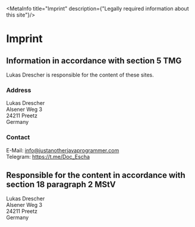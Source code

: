 <script lang="ts">
    import MetaInfo from "$lib/elements/MetaInfo.svelte";
</script>

<MetaInfo title="Imprint" description={"Legally required information about this site"}/>
# Imprint

## Information in accordance with section 5 TMG

Lukas Drescher is responsible for the content of these sites.

### Address
Lukas Drescher  
Alsener Weg 3  
24211 Preetz  
Germany

### Contact
E-Mail: info@justanotherjavaprogrammer.com  
Telegram: https://t.me/Doc_Escha

## Responsible for the content in accordance with section 18 paragraph 2 MStV
Lukas Drescher  
Alsener Weg 3  
24211 Preetz  
Germany
